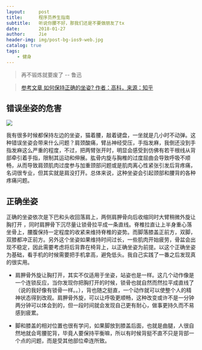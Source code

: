 ```yaml
---
layout:     post
title:      程序员养生指南
subtitle:   听说你腰不好，那我们还是不要做朋友了tx
date:       2018-01-27
author:     Jie
header-img: img/post-bg-ios9-web.jpg
catalog: true
tags:
    - 健身
---
```


>再不锻炼就要废了
>                                                           -- 鲁迅


>[参考文章 如何保持正确的坐姿? 作者：高科，来源：知乎](https://www.zhihu.com/question/23238816/answer/24014856)


## 错误坐姿的危害



![](https://pic4.zhimg.com/80/58d95ef8cd760fbd31b85982f7e6791e_hd.jpg)

我有很多时候都保持左边的坐姿，猫着腰，敲着键盘，一坐就是几小时不动弹。这种错误坐姿会带来什么问题？肩颈酸痛，臂丛神经受压，手指发麻，我倒还没到手指发麻这么严重的程度，不过，把两臂张开时，明显会感受到仿佛有若干根线从背部牵引着手指，限制其运动和伸展。肱骨内旋与胸椎的过度屈曲会导致呼吸不顺畅，从而导致肩颈肌肉过度参与加重颈部问题或是肌肉离心性紧张引发后背疼痛，名词很专业，但其实就是肩没打开。总体来说，这种坐姿会引起颈部和腰背的各种疼痛问题。


## 正确坐姿

正确的坐姿依次是下巴和头收回落肩上，两侧肩胛骨向后收缩同时大臂稍微外旋让胸打开 ，同时肩胛骨下沉尽量让锁骨拉平成一条直线。脊椎拉直让上半身重心落坐骨上，腰腹保持一定程度的收紧来维持脊椎的姿势。而脚落膝盖正前方，双脚，双膝都冲正前方。另外这个坐姿如果维持时间过长，一些肌肉开始疲劳，骨盆会出现不稳定，因此需要考虑将后背靠在椅背上，以正确坐姿为前提。以这个正确坐姿为基础，看手机的时候需要把手机拿高，避免低头。我自己实践了一番之后发现真的很实用。

- 肩胛骨外旋让胸打开，其实不仅适用于坐姿，站姿也是一样。这几个动作像是一个连锁反应，当你发现你把胸打开的时候，锁骨也就自然而然拉平成直线了（说的我好像有锁骨一样。。），背也随之挺直，一个动作就可以使整个人的精神状态得到改观。肩胛骨外旋，可以让呼吸更顺畅，这种改变或许不是一分钟两分钟可以体会到的，但一段时间就会发现自己更有耐心，做事更持久而不易感到疲累。

- 脚和膝盖的相对位置也很有学问，如果脚放到膝盖后面，也就是曲腿，人很自然地就会弯腰驼背，毕竟人要保持平衡嘛，所以有时候背挺不直不只是背部一个点的问题，而是受其他部位牵连所致。


